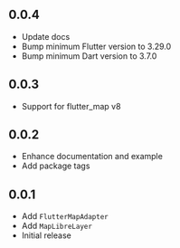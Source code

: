 ## 0.0.4

- Update docs
- Bump minimum Flutter version to 3.29.0
- Bump minimum Dart version to 3.7.0

## 0.0.3

- Support for flutter_map v8

## 0.0.2

- Enhance documentation and example
- Add package tags

## 0.0.1

- Add `FlutterMapAdapter`
- Add `MapLibreLayer`
- Initial release
